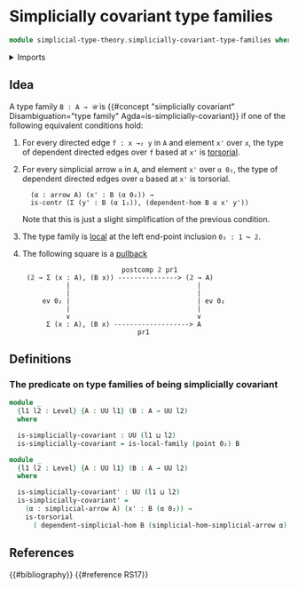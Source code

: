 # Simplicially covariant type families

```agda
module simplicial-type-theory.simplicially-covariant-type-families where
```

<details><summary>Imports</summary>

```agda
open import foundation.0-connected-types
open import foundation.action-on-identifications-functions
open import foundation.connected-types
open import foundation.dependent-pair-types
open import foundation.diagonal-maps-of-types
open import foundation.equivalences
open import foundation.equivalences-arrows
open import foundation.function-types
open import foundation.functoriality-dependent-pair-types
open import foundation.fundamental-theorem-of-identity-types
open import foundation.homotopies
open import foundation.identity-types
open import foundation.negation
open import foundation.propositions
open import foundation.sections
open import foundation.torsorial-type-families
open import foundation.transport-along-identifications
open import foundation.unit-type
open import foundation.universe-levels

open import orthogonal-factorization-systems.local-families-of-types
open import orthogonal-factorization-systems.null-types

open import simplicial-type-theory.dependent-simplicial-edges
open import simplicial-type-theory.directed-edges
open import simplicial-type-theory.directed-interval-type
open import simplicial-type-theory.inequality-directed-interval-type
open import simplicial-type-theory.simplicial-arrows

open import synthetic-homotopy-theory.circle
```

</details>

## Idea

A type family `B : A → 𝒰` is
{{#concept "simplicially covariant" Disambiguation="type family" Agda=is-simplicially-covariant}}
if one of the following equivalent conditions hold:

1. For every directed edge `f : x →₂ y` in `A` and element `x'` over `x`, the
   type of dependent directed edges over `f` based at `x'` is
   [torsorial](foundation.torsorial-type-families.md).

2. For every simplicial arrow `α` in `A`, and element `x'` over `α 0₂`, the type
   of dependent directed edges over `α` based at `x'` is torsorial.

   ```text
     (α : arrow A) (x' : B (α 0₂)) →
     is-contr (Σ (y' : B (α 1₂)), (dependent-hom B α x' y'))
   ```

   Note that this is just a slight simplification of the previous condition.

3. The type family is
   [local](orthogonal-factorization-systems.local-type-families.md) at the left
   end-point inclusion `0₂ : 1 ↪ 𝟚`.

4. The following square is a [pullback](foundation-core.pullbacks.md)

   ```text
                            postcomp 𝟚 pr1
    (𝟚 → Σ (x : A), (B x)) ---------------> (𝟚 → A)
              |                                |
              |                                |
        ev 0₂ |                                | ev 0₂
              |                                |
              ∨                                ∨
         Σ (x : A), (B x) -------------------> A
                                pr1
   ```

<!-- TODO add more conditions and distill -->

## Definitions

### The predicate on type families of being simplicially covariant

```agda
module _
  {l1 l2 : Level} {A : UU l1} (B : A → UU l2)
  where

  is-simplicially-covariant : UU (l1 ⊔ l2)
  is-simplicially-covariant = is-local-family (point 0₂) B
```

```agda
module _
  {l1 l2 : Level} {A : UU l1} (B : A → UU l2)
  where

  is-simplicially-covariant' : UU (l1 ⊔ l2)
  is-simplicially-covariant' =
    (α : simplicial-arrow A) (x' : B (α 0₂)) →
    is-torsorial
      ( dependent-simplicial-hom B (simplicial-hom-simplicial-arrow α) x')
```

## References

{{#bibliography}} {{#reference RS17}}
